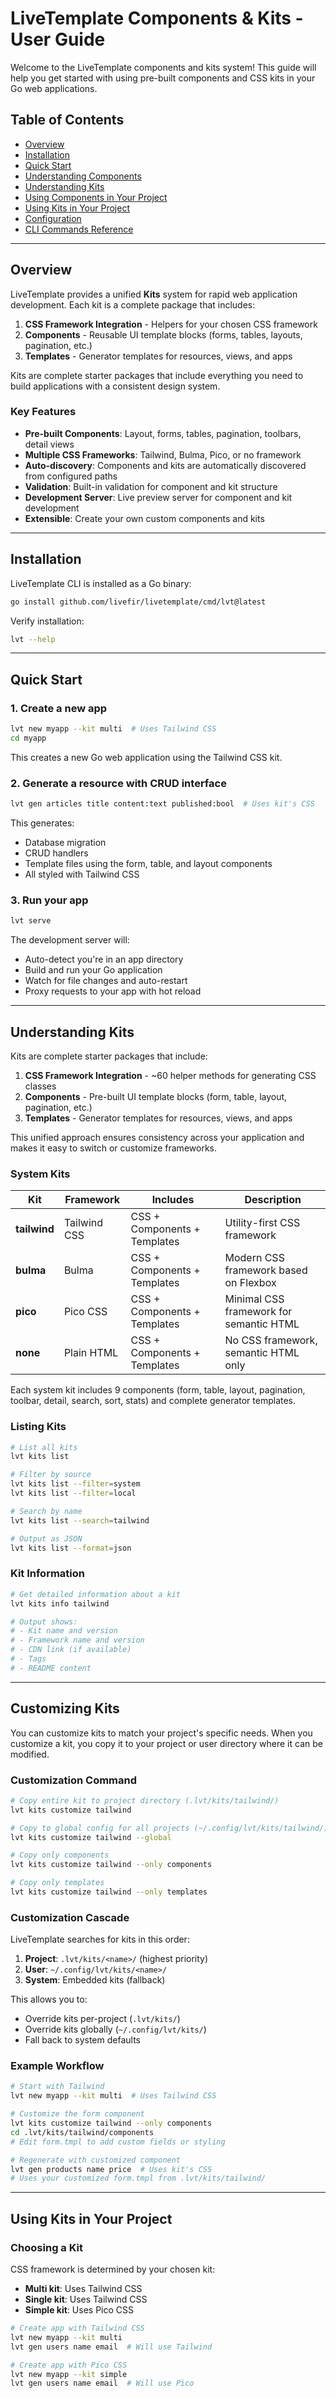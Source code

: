 # LiveTemplate Components & Kits - User Guide

Welcome to the LiveTemplate components and kits system! This guide will help you get started with using pre-built components and CSS kits in your Go web applications.

## Table of Contents

- [Overview](#overview)
- [Installation](#installation)
- [Quick Start](#quick-start)
- [Understanding Components](#understanding-components)
- [Understanding Kits](#understanding-kits)
- [Using Components in Your Project](#using-components-in-your-project)
- [Using Kits in Your Project](#using-kits-in-your-project)
- [Configuration](#configuration)
- [CLI Commands Reference](#cli-commands-reference)

---

## Overview

LiveTemplate provides a unified **Kits** system for rapid web application development. Each kit is a complete package that includes:

1. **CSS Framework Integration** - Helpers for your chosen CSS framework
2. **Components** - Reusable UI template blocks (forms, tables, layouts, pagination, etc.)
3. **Templates** - Generator templates for resources, views, and apps

Kits are complete starter packages that include everything you need to build applications with a consistent design system.

### Key Features

- **Pre-built Components**: Layout, forms, tables, pagination, toolbars, detail views
- **Multiple CSS Frameworks**: Tailwind, Bulma, Pico, or no framework
- **Auto-discovery**: Components and kits are automatically discovered from configured paths
- **Validation**: Built-in validation for component and kit structure
- **Development Server**: Live preview server for component and kit development
- **Extensible**: Create your own custom components and kits

---

## Installation

LiveTemplate CLI is installed as a Go binary:

```bash
go install github.com/livefir/livetemplate/cmd/lvt@latest
```

Verify installation:

```bash
lvt --help
```

---

## Quick Start

### 1. Create a new app

```bash
lvt new myapp --kit multi  # Uses Tailwind CSS
cd myapp
```

This creates a new Go web application using the Tailwind CSS kit.

### 2. Generate a resource with CRUD interface

```bash
lvt gen articles title content:text published:bool  # Uses kit's CSS
```

This generates:
- Database migration
- CRUD handlers
- Template files using the form, table, and layout components
- All styled with Tailwind CSS

### 3. Run your app

```bash
lvt serve
```

The development server will:
- Auto-detect you're in an app directory
- Build and run your Go application
- Watch for file changes and auto-restart
- Proxy requests to your app with hot reload

---

## Understanding Kits

Kits are complete starter packages that include:

1. **CSS Framework Integration** - ~60 helper methods for generating CSS classes
2. **Components** - Pre-built UI template blocks (form, table, layout, pagination, etc.)
3. **Templates** - Generator templates for resources, views, and apps

This unified approach ensures consistency across your application and makes it easy to switch or customize frameworks.

### System Kits

| Kit | Framework | Includes | Description |
|-----|-----------|----------|-------------|
| **tailwind** | Tailwind CSS | CSS + Components + Templates | Utility-first CSS framework |
| **bulma** | Bulma | CSS + Components + Templates | Modern CSS framework based on Flexbox |
| **pico** | Pico CSS | CSS + Components + Templates | Minimal CSS framework for semantic HTML |
| **none** | Plain HTML | CSS + Components + Templates | No CSS framework, semantic HTML only |

Each system kit includes 9 components (form, table, layout, pagination, toolbar, detail, search, sort, stats) and complete generator templates.

### Listing Kits

```bash
# List all kits
lvt kits list

# Filter by source
lvt kits list --filter=system
lvt kits list --filter=local

# Search by name
lvt kits list --search=tailwind

# Output as JSON
lvt kits list --format=json
```

### Kit Information

```bash
# Get detailed information about a kit
lvt kits info tailwind

# Output shows:
# - Kit name and version
# - Framework name and version
# - CDN link (if available)
# - Tags
# - README content
```

---

## Customizing Kits

You can customize kits to match your project's specific needs. When you customize a kit, you copy it to your project or user directory where it can be modified.

### Customization Command

```bash
# Copy entire kit to project directory (.lvt/kits/tailwind/)
lvt kits customize tailwind

# Copy to global config for all projects (~/.config/lvt/kits/tailwind/)
lvt kits customize tailwind --global

# Copy only components
lvt kits customize tailwind --only components

# Copy only templates
lvt kits customize tailwind --only templates
```

### Customization Cascade

LiveTemplate searches for kits in this order:

1. **Project**: `.lvt/kits/<name>/` (highest priority)
2. **User**: `~/.config/lvt/kits/<name>/`
3. **System**: Embedded kits (fallback)

This allows you to:
- Override kits per-project (`.lvt/kits/`)
- Override kits globally (`~/.config/lvt/kits/`)
- Fall back to system defaults

### Example Workflow

```bash
# Start with Tailwind
lvt new myapp --kit multi  # Uses Tailwind CSS

# Customize the form component
lvt kits customize tailwind --only components
cd .lvt/kits/tailwind/components
# Edit form.tmpl to add custom fields or styling

# Regenerate with customized component
lvt gen products name price  # Uses kit's CSS
# Uses your customized form.tmpl from .lvt/kits/tailwind/
```

---

## Using Kits in Your Project

### Choosing a Kit

CSS framework is determined by your chosen kit:

- **Multi kit**: Uses Tailwind CSS
- **Single kit**: Uses Tailwind CSS
- **Simple kit**: Uses Pico CSS

```bash
# Create app with Tailwind CSS
lvt new myapp --kit multi
lvt gen users name email  # Will use Tailwind

# Create app with Pico CSS
lvt new myapp --kit simple
lvt gen users name email  # Will use Pico
```
